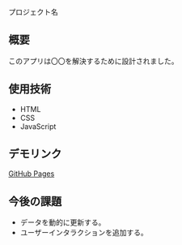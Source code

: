  プロジェクト名
## 概要
このアプリは〇〇を解決するために設計されました。

## 使用技術
- HTML
- CSS
- JavaScript

## デモリンク
[GitHub Pages](https://1drv.ms/u/c/8fc640b42b6ddb13/EesszzbYTltHjK7aqSBMCyIBwZ2GOKpzJQ-fpowTYbyCsA?e=DVoh2n)

## 今後の課題
- データを動的に更新する。
- ユーザーインタラクションを追加する。



